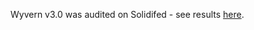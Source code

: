 Wyvern v3.0 was audited on Solidifed - see results [here](https://web.solidified.io/contract/5c40e269c752390011be4bd7).
